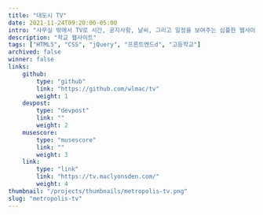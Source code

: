 ```yaml
---
title: "대도시 TV"
date: 2021-11-24T09:20:00-05:00
intro: "사무실 밖에서 TV로 시간, 공지사항, 날씨, 그리고 일정을 보여주는 심플한 웹사이트입니다."
description: "학교 웹사이트"
tags: ["HTML5", "CSS", "jQuery", "프론트엔드d", "고등학교"]
archived: false
winner: false
links: 
    github: 
        type: "github"
        link: "https://github.com/wlmac/tv"
        weight: 1
    devpost:
        type: "devpost"
        link: ""
        weight: 2
    musescore:
        type: "musescore"
        link: ""
        weight: 3
    link:
        type: "link"
        link: "https://tv.maclyonsden.com/"
        weight: 4
thumbnail: "/projects/thumbnails/metropolis-tv.png"
slug: "metropolis-tv"
---
```


